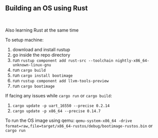 <h2>Building an OS using Rust</h2> <br>
<p>Also learning Rust at the same time</p>

To setup machine:
1. download and install rustup
2. go inside the repo directory
3. run `rustup component add rust-src --toolchain nightly-x86_64-unknown-linux-gnu`
4. run `cargo build`
5. run `cargo install bootimage`
6. run `rustup component add llvm-tools-preview`
7. run `cargo bootimage`

If facing any issues while `cargo run` or `cargo build`:
1. `cargo update -p uart_16550 --precise 0.2.14`
2. `cargo update -p x86_64 --precise 0.14.7`

To run the OS image using qemu:
`qemu-system-x86_64 -drive format=raw,file=target/x86_64-rustos/debug/bootimage-rustos.bin`
or
`cargo run`